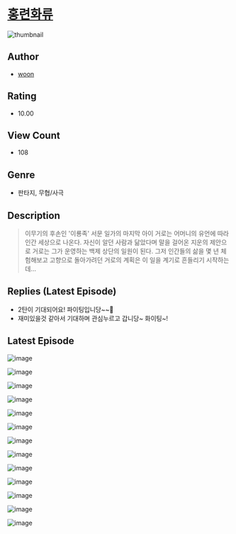 # [홍련화류](https://comic.naver.com/challenge/list?titleId=810915)
![thumbnail](https://image-comic.pstatic.net/user_contents_data/challenge_comic/2023/05/25/315725/upload_7221910345683919929_480x623.jpeg)

## Author
- [woon](https://comic.naver.com/artistTitle?id=315725)

## Rating
- 10.00

## View Count
- 108

## Genre
- 판타지, 무협/사극

## Description
> 이무기의 후손인 '이룡족' 서문 일가의 마지막 아이 거로는 어머니의 유언에 따라 인간 세상으로 나온다. 자신이 알던 사람과 닮았다며 말을 걸어온 지운의 제안으로 거로는 그가 운영하는 백제 상단의 일원이 된다. 그저 인간들의 삶을 몇 년 체험해보고 고향으로 돌아가려던 거로의 계획은 이 일을 계기로 흔들리기 시작하는데...

## Replies (Latest Episode)
- 2탄이 기대되어요! 파이팅입니당~~🤍
- 재미있을것 같아서 기대하며 관심누르고 갑니당~ 화이팅~!

## Latest Episode
![image](https://image-comic.pstatic.net/user_contents_data/challenge_comic/2023/05/25/315725/upload_3690199863367459384.jpeg)

![image](https://image-comic.pstatic.net/user_contents_data/challenge_comic/2023/05/25/315725/upload_7017505847095997236.jpeg)

![image](https://image-comic.pstatic.net/user_contents_data/challenge_comic/2023/05/25/315725/upload_7233116576868152420.jpeg)

![image](https://image-comic.pstatic.net/user_contents_data/challenge_comic/2023/05/25/315725/upload_7077797575792013872.jpeg)

![image](https://image-comic.pstatic.net/user_contents_data/challenge_comic/2023/05/25/315725/upload_4064046099629028912.jpeg)

![image](https://image-comic.pstatic.net/user_contents_data/challenge_comic/2023/05/25/315725/upload_3703477753860153958.jpeg)

![image](https://image-comic.pstatic.net/user_contents_data/challenge_comic/2023/05/25/315725/upload_4050761795749897012.jpeg)

![image](https://image-comic.pstatic.net/user_contents_data/challenge_comic/2023/05/25/315725/upload_3834080816043276131.jpeg)

![image](https://image-comic.pstatic.net/user_contents_data/challenge_comic/2023/05/25/315725/upload_7220170944092059237.jpeg)

![image](https://image-comic.pstatic.net/user_contents_data/challenge_comic/2023/05/25/315725/upload_3977303234899960626.jpeg)

![image](https://image-comic.pstatic.net/user_contents_data/challenge_comic/2023/05/25/315725/upload_7221013358977299507.jpeg)

![image](https://image-comic.pstatic.net/user_contents_data/challenge_comic/2023/05/25/315725/upload_3904676077497299505.jpeg)

![image](https://image-comic.pstatic.net/user_contents_data/challenge_comic/2023/05/25/315725/upload_7149858241419424305.jpeg)
